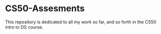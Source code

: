 # CS50-Assesments
This repository is dedicated to all my work so far, and so forth in the CS50 intro to DS course.
